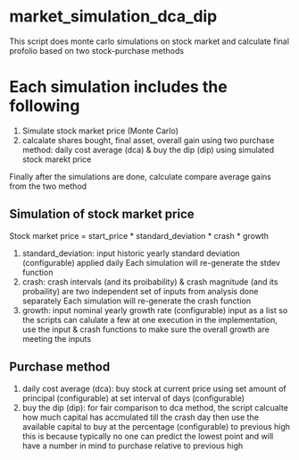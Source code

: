 # market_simulation_dca_dip
This script does monte carlo simulations on stock market and calculate final profolio based on two stock-purchase methods

# Each simulation includes the following
1. Simulate stock market price (Monte Carlo)
2. calcalate shares bought, final asset, overall gain using two purchase method: daily cost average (dca) & buy the dip (dip) using simulated stock marekt price

Finally after the simulations are done, calculate compare average gains from the two method



## Simulation of stock market price
Stock market price = start_price * standard_deviation * crash * growth
1. standard_deviation: input historic yearly standard deviation (configurable) applied daily
    Each simulation will re-generate the stdev function
2. crash: crash intervals (and its proibability) & crash magnitude (and its probaility) are two independent set of inputs from analysis done separately
    Each simulation will re-generate the crash function
3. growth: input nominal yearly growth rate (configurable) 
    input as a list so the scripts can calulate a few at one execution
    in the implementation, use the input & crash functions to make sure the overall growth are meeting the inputs
                
## Purchase method
1. daily cost average (dca): buy stock at current price using set amount of principal (configurable) at set interval of days (configurable)
2. buy the dip (dip): 
    for fair comparison to dca method, the script calcualte how much capital has accmulated till the crash day
    then use the available capital to buy at the percentage (configurable) to previous high
        this is because typically no one can predict the lowest point and will have a number in mind to purchase relative to previous high
